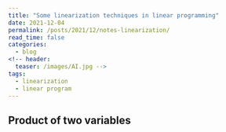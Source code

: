 ```yaml
---
title: "Some linearization techniques in linear programming"
date: 2021-12-04
permalink: /posts/2021/12/notes-linearization/ 
read_time: false
categories:
  - blog
<!-- header:
  teaser: /images/AI.jpg -->
tags:
  - linearization
  - linear program
---
```



## Product of two variables
